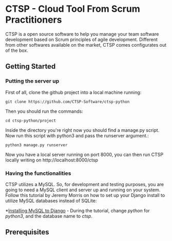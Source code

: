# CTSP - Cloud Tool From Scrum Practitioners

CTSP is a open source software to help you manage your team software development based on Scrum principles of agile development. Different from other softwares available on the market, CTSP comes configurates out of the box.

## Getting Started
### Putting the server up

First of all, clone the github project into a local machine running:

```
git clone https://github.com/CTSP-Software/ctsp-python
```

Then you should run the commands:

```
cd ctsp-python/project
```

Inside the directory you're right now you should find a manage.py script. Now run this script with python3 and pass the runserver argument.:

```
python3 manage.py runserver
```

Now you have a local server running on port 8000, you can then run CTSP locally writing on http://localhost:8000/ctsp

### Having the functionalities
CTSP utilizes a MySQL. So, for development and testing purposes, you are going to need a MySQL client and server up and running on your system.
Follow this tutorial by Jeremy Morris on how to set up your Django install to utilize MySQL databases instead of SQLite:

*[Installing MySQL to Django](https://www.digitalocean.com/community/tutorials/how-to-create-a-django-app-and-connect-it-to-a-database) - During the tutorial, change *python* for *python3*, and the database name to *ctsp*.

## Prerequisites
